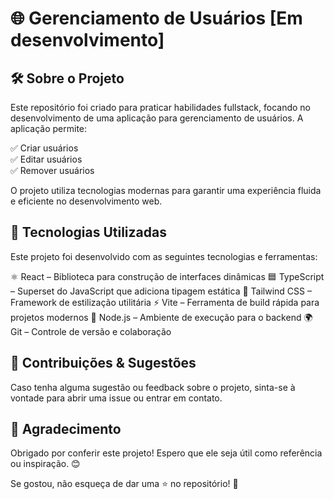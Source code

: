 # 🌐 Gerenciamento de Usuários [Em desenvolvimento]

## 🛠️ Sobre o Projeto

Este repositório foi criado para praticar habilidades fullstack, focando no desenvolvimento de uma aplicação para gerenciamento de usuários. A aplicação permite:
  
✅ Criar usuários  
✅ Editar usuários  
✅ Remover usuários  
  
O projeto utiliza tecnologias modernas para garantir uma experiência fluida e eficiente no desenvolvimento web.

## 🚀 Tecnologias Utilizadas

Este projeto foi desenvolvido com as seguintes tecnologias e ferramentas:  

⚛️ React – Biblioteca para construção de interfaces dinâmicas
🟦 TypeScript – Superset do JavaScript que adiciona tipagem estática
🎨 Tailwind CSS – Framework de estilização utilitária
⚡ Vite – Ferramenta de build rápida para projetos modernos
🔧 Node.js – Ambiente de execução para o backend
🌍 Git – Controle de versão e colaboração

## 🤝 Contribuições & Sugestões

Caso tenha alguma sugestão ou feedback sobre o projeto, sinta-se à vontade para abrir uma issue ou entrar em contato.


## 🌟 Agradecimento

Obrigado por conferir este projeto! Espero que ele seja útil como referência ou inspiração. 😊  

Se gostou, não esqueça de dar uma ⭐ no repositório! 🚀
